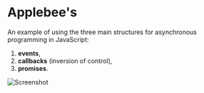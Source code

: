 # Applebee's

An example of using the three main structures for asynchronous 
programming in JavaScript:

1.  **events**,
2.  **callbacks** (inversion of control),
3.  **promises**.

![Screenshot](https://i.imgur.com/IJdN4AO.png)
